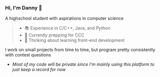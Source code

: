 ### Hi, I'm Danny 👋
A highschool student with aspirations in computer science
>
>- 📚 Experience in C/C++, Java, and Python
>- 🌱 Currently prepping for CCC
>- 🤔 Thinking about learning front-end development
>

I work on small projects from time to time, but program pretty consistently with contest questions
- *Most of my code will be private since I'm mainly using this platform to just keep a record for now*

<!--
**Danh295/Danh295** is a ✨ _special_ ✨ repository because its `README.md` (this file) appears on your GitHub profile.

Here are some ideas to get you started:

- 🔭 I’m currently working on ...
- 🌱 I’m currently learning ...
- 👯 I’m looking to collaborate on ...
- 🤔 I’m looking for help with ...
- 💬 Ask me about ...
- 📫 How to reach me: ...
- 😄 Pronouns: ...
- ⚡ Fun fact: ...
-->
